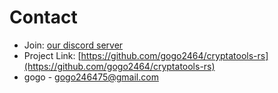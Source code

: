 # Contact

- Join: [our discord server](https://discord.gg/YmtCsghFgu)
- Project Link: [https://github.com/gogo2464/cryptatools-rs](https://github.com/gogo2464/cryptatools-rs)
- gogo - gogo246475@gmail.com